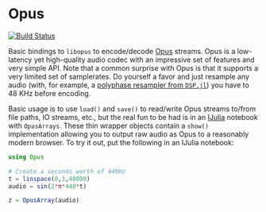 # Opus

[![Build Status](https://travis-ci.org/staticfloat/Opus.jl.svg?branch=master)](https://travis-ci.org/staticfloat/Opus.jl)

Basic bindings to `libopus` to encode/decode [Opus](https://www.opus-codec.org/) streams.  Opus is a low-latency yet high-quality audio codec with an impressive set of features and very simple API. Note that a common surprise with Opus is that it supports a very limited set of samplerates.  Do yourself a favor and just resample any audio (with, for example, a [polyphase resampler from `DSP.jl`](http://dspjl.readthedocs.io/en/latest/filters.html#resample)) you have to 48 KHz before encoding.

Basic usage is to use `load()` and `save()` to read/write Opus streams to/from file paths, IO streams, etc., but the real fun to be had is in an [IJulia](https://github.com/JuliaLang/IJulia.jl) notebook with `OpusArrays`. These thin wrapper objects contain a `show()` implementation allowing you to output raw audio as Opus to a reasonably modern browser.  To try it out, put the following in an IJulia notebook:

```julia
using Opus

# Create a seconds worth of 440Hz
t = linspace(0,1,48000)
audio = sin(2*π*440*t)

z = OpusArray(audio)
```
